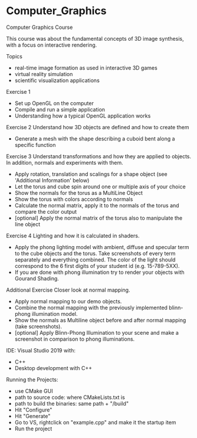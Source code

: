# Computer_Graphics
 Computer Graphics Course

This course was about the fundamental concepts of 3D image synthesis, with a focus on interactive rendering.

Topics
- real-time image formation as used in interactive 3D games
- virtual reality simulation
- scientific visualization applications

Exercise 1
- Set up OpenGL on the computer
- Compile and run a simple application
- Understanding how a typical OpenGL application works

Exercise 2
Understand how 3D objects are defined and how to create them
- Generate a mesh with the shape describing a cuboid bent along a specific function

Exercise 3
Understand transformations and how they are applied to objects. In addition, normals and experiments with them. 
- Apply rotation, translation and scalings for a shape object (see 'Additional Information' below)
- Let the torus and cube spin around one or multiple axis of your choice
- Show the normals for the torus as a MultiLine Object
- Show the torus with colors according to normals
- Calculate the normal matrix, apply it to the normals of the torus and compare the color output
- [optional] Apply the normal matrix of the torus also to manipulate the line object

Exercise 4
Lighting and how it is calculated in shaders.
- Apply the phong lighting model with ambient, diffuse and specular term to the cube objects and the torus. Take screenshots of every term separately and everything combined. The color of the light should correspond to the 6 first digits of your student id (e.g. 15-789-5XX).
- If you are done with phong illumination try to render your objects with Gourand Shading.

Additional Exercise
Closer look at normal mapping.
- Apply normal mapping to our demo objects.
- Combine the normal mapping with the previously implemented blinn-phong illumination model.
- Show the normals as Multiline object before and after normal mapping (take screenshots).
- [optional] Apply Blinn-Phong Illumination to your scene and make a screenshot in comparison to phong illuminations.

IDE: Visual Studio 2019 with:
- C++
- Desktop development with C++

Running the Projects:
- use CMake GUI
- path to source code: where CMakeLists.txt is
- path to build the binaries: same path + "/build"
- Hit "Configure"
- Hit "Generate"
- Go to VS, rightclick on "example.cpp" and make it the startup item
- Run the project
